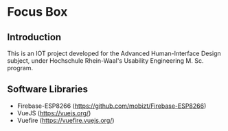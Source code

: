 # Focus Box

## Introduction

This is an IOT project developed for the Advanced Human-Interface Design subject, under Hochschule Rhein-Waal's Usability Engineering M. Sc. program.

## Software Libraries

- Firebase-ESP8266 (https://github.com/mobizt/Firebase-ESP8266)
- VueJS (https://vuejs.org/)
- Vuefire (https://vuefire.vuejs.org/)
